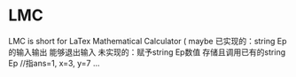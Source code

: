 # LMC
LMC is short for LaTex Mathematical Calculator ( maybe 
已实现的：string Ep的输入输出
         能够退出输入
未实现的：赋予string Ep数值
         存储且调用已有的string Ep //指ans=1, x=3, y=7 ...
